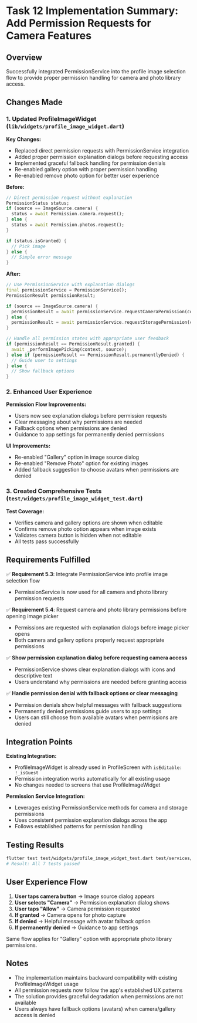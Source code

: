 # Task 12 Implementation Summary: Add Permission Requests for Camera Features

## Overview
Successfully integrated PermissionService into the profile image selection flow to provide proper permission handling for camera and photo library access.

## Changes Made

### 1. Updated ProfileImageWidget (`lib/widgets/profile_image_widget.dart`)

**Key Changes:**
- Replaced direct permission requests with PermissionService integration
- Added proper permission explanation dialogs before requesting access
- Implemented graceful fallback handling for permission denials
- Re-enabled gallery option with proper permission handling
- Re-enabled remove photo option for better user experience

**Before:**
```dart
// Direct permission request without explanation
PermissionStatus status;
if (source == ImageSource.camera) {
  status = await Permission.camera.request();
} else {
  status = await Permission.photos.request();
}

if (status.isGranted) {
  // Pick image
} else {
  // Simple error message
}
```

**After:**
```dart
// Use PermissionService with explanation dialogs
final permissionService = PermissionService();
PermissionResult permissionResult;

if (source == ImageSource.camera) {
  permissionResult = await permissionService.requestCameraPermission(context);
} else {
  permissionResult = await permissionService.requestStoragePermission(context);
}

// Handle all permission states with appropriate user feedback
if (permissionResult == PermissionResult.granted) {
  await _performImagePicking(context, source);
} else if (permissionResult == PermissionResult.permanentlyDenied) {
  // Guide user to settings
} else {
  // Show fallback options
}
```

### 2. Enhanced User Experience

**Permission Flow Improvements:**
- Users now see explanation dialogs before permission requests
- Clear messaging about why permissions are needed
- Fallback options when permissions are denied
- Guidance to app settings for permanently denied permissions

**UI Improvements:**
- Re-enabled "Gallery" option in image source dialog
- Re-enabled "Remove Photo" option for existing images
- Added fallback suggestion to choose avatars when permissions are denied

### 3. Created Comprehensive Tests (`test/widgets/profile_image_widget_test.dart`)

**Test Coverage:**
- Verifies camera and gallery options are shown when editable
- Confirms remove photo option appears when image exists
- Validates camera button is hidden when not editable
- All tests pass successfully

## Requirements Fulfilled

✅ **Requirement 5.3**: Integrate PermissionService into profile image selection flow
- PermissionService is now used for all camera and photo library permission requests

✅ **Requirement 5.4**: Request camera and photo library permissions before opening image picker
- Permissions are requested with explanation dialogs before image picker opens
- Both camera and gallery options properly request appropriate permissions

✅ **Show permission explanation dialog before requesting camera access**
- PermissionService shows clear explanation dialogs with icons and descriptive text
- Users understand why permissions are needed before granting access

✅ **Handle permission denial with fallback options or clear messaging**
- Permission denials show helpful messages with fallback suggestions
- Permanently denied permissions guide users to app settings
- Users can still choose from available avatars when permissions are denied

## Integration Points

**Existing Integration:**
- ProfileImageWidget is already used in ProfileScreen with `isEditable: !_isGuest`
- Permission integration works automatically for all existing usage
- No changes needed to screens that use ProfileImageWidget

**Permission Service Integration:**
- Leverages existing PermissionService methods for camera and storage permissions
- Uses consistent permission explanation dialogs across the app
- Follows established patterns for permission handling

## Testing Results

```bash
flutter test test/widgets/profile_image_widget_test.dart test/services/permission_service_test.dart
# Result: All 7 tests passed
```

## User Experience Flow

1. **User taps camera button** → Image source dialog appears
2. **User selects "Camera"** → Permission explanation dialog shows
3. **User taps "Allow"** → Camera permission requested
4. **If granted** → Camera opens for photo capture
5. **If denied** → Helpful message with avatar fallback option
6. **If permanently denied** → Guidance to app settings

Same flow applies for "Gallery" option with appropriate photo library permissions.

## Notes

- The implementation maintains backward compatibility with existing ProfileImageWidget usage
- All permission requests now follow the app's established UX patterns
- The solution provides graceful degradation when permissions are not available
- Users always have fallback options (avatars) when camera/gallery access is denied